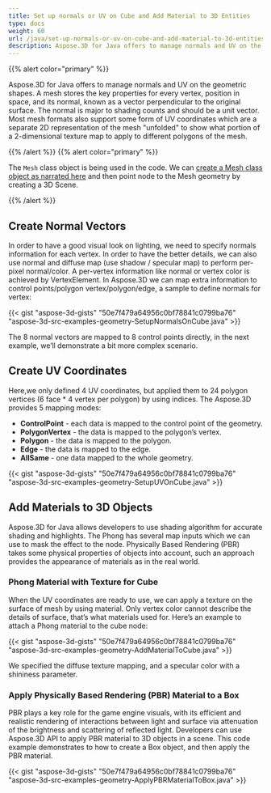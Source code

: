 ```yaml
---
title: Set up normals or UV on Cube and Add Material to 3D Entities
type: docs
weight: 60
url: /java/set-up-normals-or-uv-on-cube-and-add-material-to-3d-entities/
description: Aspose.3D for Java offers to manage normals and UV on the geometric shapes. A mesh stores the key properties for every vertex, position in space, and its normal, known as a vector perpendicular to the original surface. The normal is major to shading counts and should be a unit vector. Most mesh formats also support some form of UV coordinates which are a separate 2D representation of the mesh "unfolded" to show what portion of a 2-dimensional texture map to apply to different polygons of the mesh.
---
```


{{% alert color="primary" %}}

Aspose.3D for Java offers to manage normals and UV on the geometric shapes. A mesh stores the key properties for every vertex, position in space, and its normal, known as a vector perpendicular to the original surface. The normal is major to shading counts and should be a unit vector. Most mesh formats also support some form of UV coordinates which are a separate 2D representation of the mesh "unfolded" to show what portion of a 2-dimensional texture map to apply to different polygons of the mesh.

{{% /alert %}} {{% alert color="primary" %}}

The `Mesh` class object is being used in the code. We can [create a Mesh class object as narrated here](https://docs.aspose.com/3d/java/create-3d-mesh-and-scene/) and then point node to the Mesh geometry by creating a 3D Scene.

{{% /alert %}}
## **Create Normal Vectors**
In order to have a good visual look on lighting, we need to specify normals information for each vertex. In order to have the better details, we can also use normal and diffuse map (use shadow / specular map) to perform per-pixel normal/color. A per-vertex information like normal or vertex color is achieved by VertexElement. In Aspose.3D we can map extra information to control points/polygon vertex/polygon/edge, a sample to define normals for vertex:

{{< gist "aspose-3d-gists" "50e7f479a64956c0bf78841c0799ba76" "aspose-3d-src-examples-geometry-SetupNormalsOnCube.java" >}}


The 8 normal vectors are mapped to 8 control points directly, in the next example, we’ll demonstrate a bit more complex scenario.
## **Create UV Coordinates**
Here,we only defined 4 UV coordinates, but applied them to 24 polygon vertices (6 face * 4 vertex per polygon) by using indices.
The Aspose.3D provides 5 mapping modes:

- **ControlPoint** - each data is mapped to the control point of the geometry.
- **PolygonVertex** - the data is mapped to the polygon’s vertex.
- **Polygon** - the data is mapped to the polygon.
- **Edge** - the data is mapped to the edge.
- **AllSame** - one data mapped to the whole geometry.



{{< gist "aspose-3d-gists" "50e7f479a64956c0bf78841c0799ba76" "aspose-3d-src-examples-geometry-SetupUVOnCube.java" >}}
## **Add Materials to 3D Objects**
Aspose.3D for Java allows developers to use shading algorithm for accurate shading and highlights. The Phong has several map inputs which we can use to mask the effect to the node. Physically Based Rendering (PBR) takes some physical properties of objects into account, such an approach provides the appearance of materials as in the real world.
### **Phong Material with Texture for Cube**
When the UV coordinates are ready to use, we can apply a texture on the surface of mesh by using material. Only vertex color cannot describe the details of surface, that’s what materials used for. Here’s an example to attach a Phong material to the cube node:

{{< gist "aspose-3d-gists" "50e7f479a64956c0bf78841c0799ba76" "aspose-3d-src-examples-geometry-AddMaterialToCube.java" >}}


We specified the diffuse texture mapping, and a specular color with a shininess parameter. 
### **Apply Physically Based Rendering (PBR) Material to a Box**
PBR plays a key role for the game engine visuals, with its efficient and realistic rendering of interactions between light and surface via attenuation of the brightness and scattering of reflected light. Developers can use Aspose.3D API to apply PBR material to 3D objects in a scene. This code example demonstrates to how to create a Box object, and then apply the PBR material.

{{< gist "aspose-3d-gists" "50e7f479a64956c0bf78841c0799ba76" "aspose-3d-src-examples-geometry-ApplyPBRMaterialToBox.java" >}}

